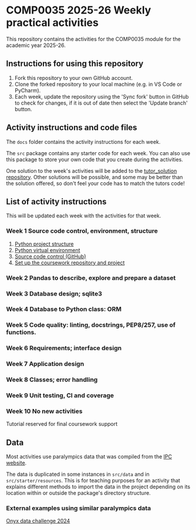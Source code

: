 # COMP0035 2025-26 Weekly practical activities

This repository contains the activities for the COMP0035 module for the academic year 2025-26.

## Instructions for using this repository

1. Fork this repository to your own GitHub account.
2. Clone the forked repository to your local machine (e.g. in VS Code or PyCharm).
3. Each week, update the repository using the 'Sync fork' button in GitHub to check for changes, if it is out of date
   then select the 'Update branch' button.

## Activity instructions and code files

The `docs` folder contains the activity instructions for each week.

The `src` package contains any starter code for each week. You can also use this package to store your own code
that you create during the activities.

One solution to the week's activities will be added to the [tutor_solution repository](). Other solutions will be
possible, and some may be better than the solution offered, so don't feel
your code has to match the tutors code!

## List of activity instructions

This will be updated each week with the activities for that week.

### Week 1 Source code control, environment, structure

1. [Python project structure](docs/week1/1-structure.md)
2. [Python virtual environment](docs/week1/2-environments.md)
3. [Source code control (GitHub)](docs/week1/3-source-code-control.md)
4. [Set up the coursework repository and project](docs/week1/5-coursework-repo.md)

### Week 2 Pandas to describe, explore and prepare a dataset

### Week 3 Database design; sqlite3

### Week 4 Database to Python class: ORM

### Week 5 Code quality: linting, docstrings, PEP8/257, use of functions.

### Week 6 Requirements; interface design

### Week 7 Application design

### Week 8 Classes; error handling

### Week 9 Unit testing, CI and coverage

### Week 10 No new activities

Tutorial reserved for final coursework support

## Data

Most activities use paralympics data that was compiled from
the [IPC website](https://www.paralympic.org/paralympic-games).

The data is duplicated in some instances in `src/data` and in `src/starter/resources`. This is for teaching purposes for
an activity that explains different methods to import the data in the project depending on its location within or
outside the package's directory structure.

### External examples using similar paralympics data

[Onyx data challenge 2024](https://zoomcharts.com/en/microsoft-power-bi-custom-visuals/challenges/onyx-data-september-2024?utm_source=youtube&utm_medium=social&utm_campaign=onyx_september24_workshop&utm_content=ZcHeader)